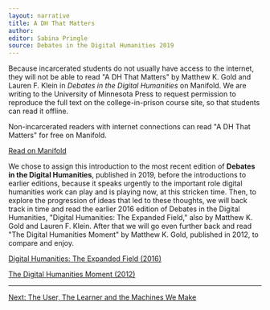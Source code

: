 ```yaml
---
layout: narrative
title: A DH That Matters
author:
editor: Sabina Pringle
source: Debates in the Digital Humanities 2019
---
```


Because incarcerated students do not usually have access to the internet, they will not be able to read "A DH That Matters" by Matthew K. Gold and Lauren F. Klein in *Debates in the Digital Humanities* on Manifold. We are writing to the University of Minnesota Press to request permission to reproduce the full text on the college-in-prison course site, so that students can read it offline.

Non-incarcerated readers with internet connections can read "A DH That Matters" for free on Manifold.

<a href="https://dhdebates.gc.cuny.edu/read/untitled-f2acf72c-a469-49d8-be35-67f9ac1e3a60/section/0cd11777-7d1b-4f2c-8fdf-4704e827c2c2#intro/">Read on Manifold</a>     

We chose to assign this introduction to the most recent edition of **Debates in the Digital Humanities**, published in 2019, before the introductions to earlier editions, because it speaks urgently to the important role digital humanities work can play and is playing now, at this stricken time. Then, to explore the progression of ideas that led to these thoughts, we will back track in time and read the earlier 2016 edition of Debates in the Digital Humanities, "Digital Humanities: The Expanded Field," also by Matthew K. Gold and Lauren F. Klein. After that we will go even further back and read "The Digital Humanities Moment" by Matthew K. Gold, published in 2012, to compare and enjoy.

<a href="https://dhdebates.gc.cuny.edu/read/untitled/section/14b686b2-bdda-417f-b603-96ae8fbbfd0f#intro/">Digital Humanities: The Expanded Field (2016)</a>

<a href="https://dhdebates.gc.cuny.edu/read/untitled-88c11800-9446-469b-a3be-3fdb36bfbd1e/section/fcd2121c-0507-441b-8a01-dc35b8baeec6#intro/">The Digital Humanities Moment (2012)</a>

---

[Next: The User, The Learner and the Machines We Make](/intro-to-dh/readings/3-userlearnermachines)

